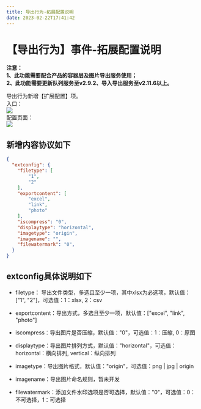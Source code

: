 ```yaml
---
title: 导出行为-拓展配置说明
date: 2023-02-22T17:41:42
---
```


# 【导出行为】事件-拓展配置说明

**<font>注意：  
1、此功能需要配合产品的容器层及图片导出服务使用；  
2、此功能需要更新队列服务至v2.9.2、导入导出服务至v2.11.6以上。</font>**

导出行为新增【扩展配置】项。  
入口：  
![](http://apaas.wxchina.com:8881/wp-content/uploads/%E5%AF%BC%E5%87%BA%E8%A1%8C%E4%B8%BA%E6%89%A9%E5%B1%95%E9%85%8D%E7%BD%AE%E5%85%A5%E5%8F%A3.png)  
配置页面：  
![](http://apaas.wxchina.com:8881/wp-content/uploads/%E5%AF%BC%E5%87%BA%E8%A1%8C%E4%B8%BA%E6%89%A9%E5%B1%95%E9%85%8D%E7%BD%AE%E9%A1%B5%E9%9D%A2.png)

## 新增内容协议如下

```json
{
  "extconfig": {
    "filetype": [
        "1",
        "2"
    ],
    "exportcontent": [
        "excel",
        "link",
        "photo"
    ],
    "iscompress": "0",
    "displaytype": "horizontal",
    "imagetype": "origin",
    "imagename": "",
    "filewatermark": "0",
  }
}
```

## extconfig具体说明如下

* filetype： 导出文件类型，多选且至少一项，其中xlsx为必选项，默认值：\["1", "2"\]，可选值：1：xlsx, 2：csv

* exportcontent：导出方式，多选且至少一项，默认值：\["excel", "link", "photo"\]

* iscompress：导出图片是否压缩，默认值："0"，可选值：1：压缩, 0：原图

* displaytype：导出图片排列方式，默认值："horizontal"，可选值：horizontal：横向排列, vertical：纵向排列

* imagetype：导出图片格式，默认值："origin"，可选值：png | jpg | origin

* imagename：导出图片命名规则，暂未开发
* filewatermark：添加文件水印选项是否可选择，默认值："0"，可选值：0：不可选择，1：可选择